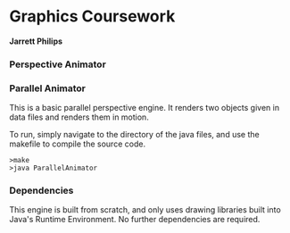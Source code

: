 # Graphics Coursework
**Jarrett Philips**

### Perspective Animator

### Parallel Animator
This is a basic parallel perspective engine. It renders two objects given in data files and renders them in motion.

To run, simply navigate to the directory of the java files, and use the makefile to compile the source code.
~~~~ 
>make
>java ParallelAnimator
~~~~

### Dependencies
This engine is built from scratch, and only uses drawing libraries built into Java's Runtime Environment. No further dependencies are required.
